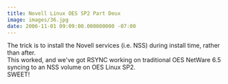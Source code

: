 ```yaml
---
title: Novell Linux OES SP2 Part Deux
image: images/36.jpg
date: 2006-11-01 09:09:00.000000000 -07:00
---
```

The trick is to install the Novell services (i.e. NSS) during install time, rather than after.<br />This worked, and we've got RSYNC working on traditional OES NetWare 6.5 syncing to an NSS volume on OES Linux SP2.<br />SWEET!
